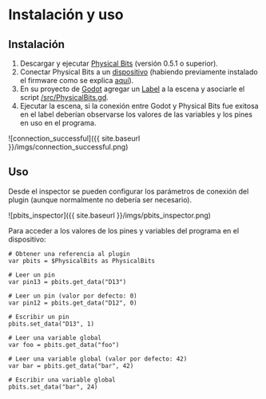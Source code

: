 # Instalación y uso

## Instalación

1. Descargar y ejecutar [Physical Bits](https://gira.github.io/PhysicalBits/download/) (versión 0.5.1 o superior).
2. Conectar Physical Bits a un [dispositivo](https://gira.github.io/PhysicalBits/getting_started/BOARDS.html) (habiendo previamente instalado el firmware como se explica [aquí](https://gira.github.io/PhysicalBits/getting_started/FIRMWARE.html)).
3. En su proyecto de [Godot](https://godotengine.org/) agregar un [Label](https://docs.godotengine.org/es/stable/classes/class_label.html) a la escena y asociarle el script [/src/PhysicalBits.gd](https://github.com/RichoM/godot-PhysicalBits-plugin/blob/main/src/PhysicalBits.gd).
4. Ejecutar la escena, si la conexión entre Godot y Physical Bits fue exitosa en el label deberían observarse los valores de las variables y los pines en uso en el programa.

![connection_successful]({{ site.baseurl }}/imgs/connection_successful.png)

## Uso

Desde el inspector se pueden configurar los parámetros de conexión del plugin (aunque normalmente no debería ser necesario).

![pbits_inspector]({{ site.baseurl }}/imgs/pbits_inspector.png)

Para acceder a los valores de los pines y variables del programa en el dispositivo:

```gdscript
# Obtener una referencia al plugin
var pbits = $PhysicalBits as PhysicalBits

# Leer un pin
var pin13 = pbits.get_data("D13")

# Leer un pin (valor por defecto: 0)
var pin12 = pbits.get_data("D12", 0)

# Escribir un pin
pbits.set_data("D13", 1)

# Leer una variable global
var foo = pbits.get_data("foo")

# Leer una variable global (valor por defecto: 42)
var bar = pbits.get_data("bar", 42)

# Escribir una variable global
pbits.set_data("bar", 24)
```
